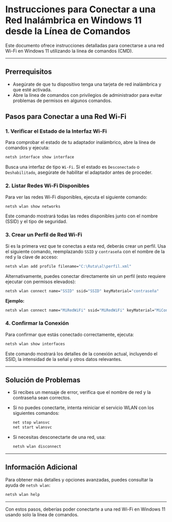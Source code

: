 
# Instrucciones para Conectar a una Red Inalámbrica en Windows 11 desde la Línea de Comandos

Este documento ofrece instrucciones detalladas para conectarse a una red Wi-Fi en Windows 11 utilizando la línea de comandos (CMD).

---

## Prerrequisitos

- Asegúrate de que tu dispositivo tenga una tarjeta de red inalámbrica y que esté activada.
- Abre la línea de comandos con privilegios de administrador para evitar problemas de permisos en algunos comandos.

## Pasos para Conectar a una Red Wi-Fi

### 1. Verificar el Estado de la Interfaz Wi-Fi

Para comprobar el estado de tu adaptador inalámbrico, abre la línea de comandos y ejecuta:

```cmd
netsh interface show interface
```

Busca una interfaz de tipo `Wi-Fi`. Si el estado es `Desconectado` o `Deshabilitado`, asegúrate de habilitar el adaptador antes de proceder.

### 2. Listar Redes Wi-Fi Disponibles

Para ver las redes Wi-Fi disponibles, ejecuta el siguiente comando:

```cmd
netsh wlan show networks
```

Este comando mostrará todas las redes disponibles junto con el nombre (SSID) y el tipo de seguridad.

### 3. Crear un Perfil de Red Wi-Fi

Si es la primera vez que te conectas a esta red, deberás crear un perfil. Usa el siguiente comando, reemplazando `SSID` y `contraseña` con el nombre de la red y la clave de acceso:

```cmd
netsh wlan add profile filename="C:\Ruta\al\perfil.xml"
```

Alternativamente, puedes conectar directamente sin un perfil (esto requiere ejecutar con permisos elevados):

```cmd
netsh wlan connect name="SSID" ssid="SSID" keyMaterial="contraseña"
```

**Ejemplo:**

```cmd
netsh wlan connect name="MiRedWiFi" ssid="MiRedWiFi" keyMaterial="MiContraseñaSegura"
```

### 4. Confirmar la Conexión

Para confirmar que estás conectado correctamente, ejecuta:

```cmd
netsh wlan show interfaces
```

Este comando mostrará los detalles de la conexión actual, incluyendo el SSID, la intensidad de la señal y otros datos relevantes.

---

## Solución de Problemas

- Si recibes un mensaje de error, verifica que el nombre de red y la contraseña sean correctos.
- Si no puedes conectarte, intenta reiniciar el servicio WLAN con los siguientes comandos:

  ```cmd
  net stop wlansvc
  net start wlansvc
  ```

- Si necesitas desconectarte de una red, usa:

  ```cmd
  netsh wlan disconnect
  ```

---

## Información Adicional

Para obtener más detalles y opciones avanzadas, puedes consultar la ayuda de `netsh wlan`:

```cmd
netsh wlan help
```

---

Con estos pasos, deberías poder conectarte a una red Wi-Fi en Windows 11 usando solo la línea de comandos.
